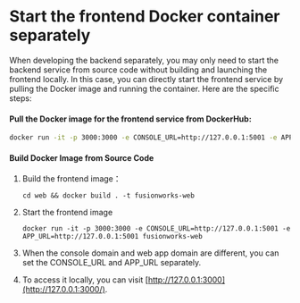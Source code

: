 # Start the frontend Docker container separately

When developing the backend separately, you may only need to start the backend service from source code without building and launching the frontend locally. In this case, you can directly start the frontend service by pulling the Docker image and running the container. Here are the specific steps:

#### Pull the Docker image for the frontend service from DockerHub:

```Bash
docker run -it -p 3000:3000 -e CONSOLE_URL=http://127.0.0.1:5001 -e APP_URL=http://127.0.0.1:5001 langgenius/fusionworks-web:latest
```

#### Build Docker Image from Source Code

1.  Build the frontend image：

    ```
    cd web && docker build . -t fusionworks-web
    ```
2.  Start the frontend image

    ```
    docker run -it -p 3000:3000 -e CONSOLE_URL=http://127.0.0.1:5001 -e APP_URL=http://127.0.0.1:5001 fusionworks-web
    ```
3. When the console domain and web app domain are different, you can set the CONSOLE\_URL and APP\_URL separately.
4. To access it locally, you can visit [http://127.0.0.1:3000](http://127.0.0.1:3000/).
